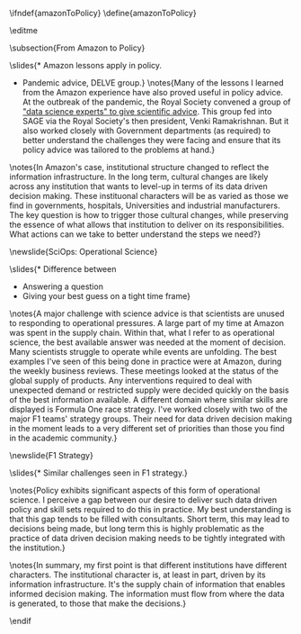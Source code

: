 \ifndef{amazonToPolicy}
\define{amazonToPolicy}

\editme

\subsection{From Amazon to Policy}

\slides{* Amazon lessons apply in policy.
* Pandemic advice, DELVE group.}
\notes{Many of the lessons I learned from the Amazon experience have also proved useful in policy advice. At the outbreak of the pandemic, the Royal Society convened a group of ["data science experts" to give scientific advice](https://rs-delve.github.io/). This group fed into SAGE via the Royal Society's then president, Venki Ramakrishnan. But it also worked closely with Government departments (as required) to better understand the challenges they were facing and ensure that its policy advice was tailored to the problems at hand.}

\notes{In Amazon's case, institutional structure changed to reflect the information infrastructure. In the long term, cultural changes are likely across any institution that wants to level-up in terms of its data driven decision making. These instituonal characters will be as varied as those we find in governments, hospitals, Universities and industrial manufacturers. The key question is how to trigger those cultural changes, while preserving the essence of what allows that institution to deliver on its responsibilities. What actions can we take to better understand the steps we need?}

\newslide{SciOps: Operational Science}

\slides{* Difference between
  * Answering a question
  * Giving your best guess on a tight time frame}

\notes{A major challenge with science advice is that scientists are unused to responding to operational pressures. A large part of my time at Amazon was spent in the supply chain. Within that, what I refer to as operational science, the best available answer was needed at the moment of decision. Many scientists struggle to operate while events are unfolding. The best examples I've seen of this being done in practice were at Amazon, during the weekly business reviews. These meetings looked at the status of the global supply of products. Any interventions required to deal with unexpected demand or restricted supply were decided quickly on the basis of the best information available. A different domain where similar skills are displayed is Formula One race strategy. I've worked closely with two of the major F1 teams' strategy groups. Their need for data driven decision making in the moment leads to a very different set of priorities than those you find in the academic community.}

\newslide{F1 Strategy}

\slides{* Similar challenges seen in F1 strategy.}

\notes{Policy exhibits significant aspects of this form of operational science. I perceive a gap between our desire to deliver such data driven policy and skill sets required to do this in practice. My best understanding is that this gap tends to be filled with consultants. Short term, this may lead to decisions being made, but long term this is highly problematic as the practice of data driven decision making needs to be tightly integrated with the institution.}

\notes{In summary, my first point is that different institutions have different characters. The institutional character is, at least in part, driven by its information infrastructure. It's the supply chain of information that enables informed decision making. The information must flow from where the data is generated, to those that make the decisions.}

\endif
